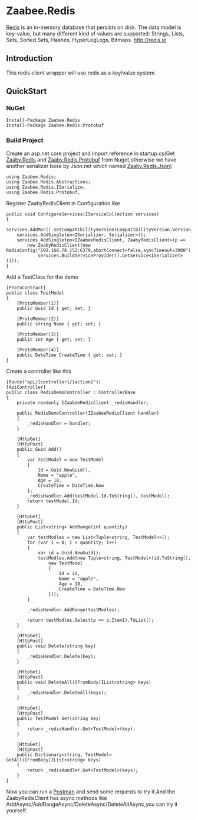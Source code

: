 # Zaabee.Redis

[Redis](https://github.com/antirez/redis) is an in-memory database that persists on disk. The data model is key-value, but many different kind of values are supported: Strings, Lists, Sets, Sorted Sets, Hashes, HyperLogLogs, Bitmaps. <http://redis.io>

## Introduction

This redis client wrapper will use redis as a key/value system.

## QuickStart

### NuGet

    Install-Package Zaabee.Redis
    Install-Package Zaabee.Redis.Protobuf

### Build Project

Create an asp.net core project and import reference in startup.cs(Get [Zaaby.Redis](https://github.com/Mutuduxf/Zaaby.Redis) and [Zaaby.Redis.Protobuf](https://github.com/Mutuduxf/Zaabee.Redis/tree/master/Zaabee.Redis.Protobuf) from Nuget,otherwise we have another serializer base by Json.net which named [Zaaby.Redis.Json](https://github.com/Mutuduxf/Zaabee.Redis/tree/master/Zaabee.Redis.Json))

```CSharp
using Zaabee.Redis;
using Zaabee.Redis.Abstractions;
using Zaabee.Redis.ISerialize;
using Zaabee.Redis.Protobuf;
```

Register ZaabyRedisClient in Configuration like

```CSharp
public void ConfigureServices(IServiceCollection services)
{
    services.AddMvc().SetCompatibilityVersion(CompatibilityVersion.Version_2_1);
    services.AddSingleton<ISerializer, Serializer>();
    services.AddSingleton<IZaabeeRedisClient, ZaabyRedisClient>(p =>
        new ZaabyRedisClient(new RedisConfig("192.168.78.152:6379,abortConnect=false,syncTimeout=3000"),
            services.BuildServiceProvider().GetService<ISerializer>()));
}
```

Add a TestClass for the demo

```CSharp
[ProtoContract]
public class TestModel
{
    [ProtoMember(1)]
    public Guid Id { get; set; }

    [ProtoMember(2)]
    public string Name { get; set; }

    [ProtoMember(3)]
    public int Age { get; set; }

    [ProtoMember(4)]
    public DateTime CreateTime { get; set; }
}
```

Create a controller like this

```CSharp
[Route("api/[controller]/[action]")]
[ApiController]
public class RedisDemoController : ControllerBase
{
    private readonly IZaabeeRedisClient _redisHandler;

    public RedisDemoController(IZaabeeRedisClient handler)
    {
        _redisHandler = handler;
    }

    [HttpGet]
    [HttpPost]
    public Guid Add()
    {
        var testModel = new TestModel
        {
            Id = Guid.NewGuid(),
            Name = "apple",
            Age = 18,
            CreateTime = DateTime.Now
        };
        _redisHandler.Add(testModel.Id.ToString(), testModel);
        return testModel.Id;
    }

    [HttpGet]
    [HttpPost]
    public List<string> AddRange(int quantity)
    {
        var testModles = new List<Tuple<string, TestModel>>();
        for (var i = 0; i < quantity; i++)
        {
            var id = Guid.NewGuid();
            testModles.Add(new Tuple<string, TestModel>(id.ToString(),
                new TestModel
                {
                    Id = id,
                    Name = "apple",
                    Age = 18,
                    CreateTime = DateTime.Now
                }));
        }

        _redisHandler.AddRange(testModles);

        return testModles.Select(p => p.Item1).ToList();
    }

    [HttpGet]
    [HttpPost]
    public void Delete(string key)
    {
        _redisHandler.Delete(key);
    }

    [HttpGet]
    [HttpPost]
    public void DeleteAll([FromBody]IList<string> keys)
    {
        _redisHandler.DeleteAll(keys);
    }

    [HttpGet]
    [HttpPost]
    public TestModel Get(string key)
    {
        return _redisHandler.Get<TestModel>(key);
    }

    [HttpGet]
    [HttpPost]
    public Dictionary<string, TestModel> GetAll([FromBody]IList<string> keys)
    {
        return _redisHandler.Get<TestModel>(keys);
    }
}
```

Now you can run a [Postman](https://www.getpostman.com/) and send some requests to try it.And the ZaabyRedisClient has async methods like AddAsync/AddRangeAsync/DeleteAsync/DeleteAllAsync,you can try it yourself.
